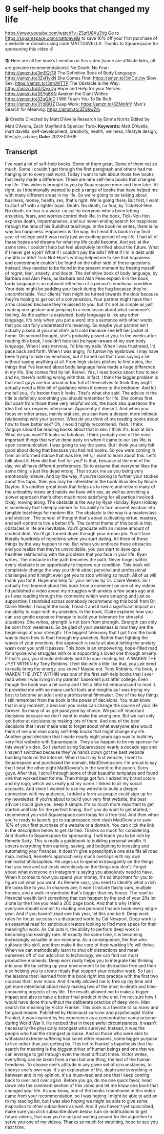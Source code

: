 # 9 self-help books that changed my life
https://www.youtube.com/watch?v=ZSzfU8Xu3Vg
Go to https://squarespace.com/mattdavella to save 10% off your first purchase of a website or domain using code MATTDAVELLA. Thanks to Squarespace for sponsoring this video ✌️

📚 Here are all the books I mention in this video (some are affiliate links, all are genuine recommendations):
No Death, No Fear: https://amzn.to/3mEQtT9
The Definitive Book of Body Language: https://amzn.to/3ZxHykN
She Comes First: https://amzn.to/3mCoUtw
Slow Sex: https://amzn.to/3mxWTTP
The Obstacle is the Way: https://amzn.to/3ZQyxDg
Hope and Help for your Nerves: https://amzn.to/3SYg6KN
Awaken the Giant Within: https://amzn.to/3ZqQAjD
I Will Teach You To Be Rich: https://amzn.to/3YziBUZ
Deep Work: https://amzn.to/3ZNm1nY
Man's Search for Meaning: https://amzn.to/3ZGkwZm

🎬 Credits
Directed by Matt D'Avella
Research by Emma Norris
Edited by Matt D’Avella, Zach Mayfield & Spencer Torok
**Keywords:** Matt D'Avella, matt davella, self-development, creativity, health, wellness, lifestyle design, lifestyle, advice, 
**Date:** 2023-03-09

## Transcript
 I've read a lot of self-help books. Some of them great. Some of them not so much. Some I couldn't get through the first paragraph and others had me hanging on to every last word. Today I want to talk about those few books that really made a difference. These are nine self-help books that changed my life. This video is brought to you by Squarespace more and then later. All right, so I intentionally wanted to pick a range of books that have helped me with many different areas in my life. So we're going to be talking about business, money, health, sex, that's right. We're going there. But first, I want to start off with a lighter topic. Death. No death, no fear, by Tick-Not-Hon. No death, no fear is a wake-up call to everyone who's been letting anxieties, fears, and worries control their life. In the book, Tick-Not-Hon explores death, impermanence, and our never-ending search for happiness through the lens of his Buddhist teachings. In the book he writes, there is no way too happiness. Happiness is the way. So I read this book in my final year of college and it was really just an exciting period of my life. I had all of these hopes and dreams for what my life could become. And yet, at the same time, I couldn't help but feel absolutely terrified about the future. What if I never get a job? What if I couldn't pay the bills? What if I'm in debt until my 40s or 50s? Tick-Not-Hon's writing helped me to see that happiness and contentment couldn't be found on the other side of these questions. Instead, they needed to be found in the present moment by freeing myself of regret, fear, anxiety, and doubt. The definitive book of body language, by Barbara and Alan Peas, as Barbara and Alan Peas explain it in the book, body language is an outward reflection of a person's emotional condition. Your date might be padding your back during the hug because they're uncomfortable. Your clients' feet might be turned towards the door because they're hoping to get out of a conversation. Your partner might have their arms crossed because they're pissed to you, but it's not as simple as just reading one gesture and jumping to a conclusion about what someone's feeling. As the author is explained, body language is like any other language. It's only when you put a word into a sentence with other words that you can fully understand it's meaning. So maybe your partner isn't actually pissed at you and she's just cold because she left her jacket at home. On second thought, she's probably pissed at you. In the weeks after reading this book, I couldn't help but be hyper-aware of my own body language. When I was nervous, I'd bite my nails. When I was frustrated, I'd pace back and forth. When I was angry, I'd furrow my eyebrows. I may have been trying to hide my emotions, but it turned out that I was saying a lot without saying anything at all. From high stakes pitches to first dates, the things that I've learned about body language have made a huge difference in my life. She comes first by Ian Kerner. Yes, I read books about how to sex and no, there's nothing wrong with that. In fact, I think the bigger problem is that most guys are too proud or too full of themselves to think they might actually need a little bit of guidance when it comes to the bedroom. And let me tell you, it's harder than it looks. That's what she said. The advice in the title is definitely something you should remember for life. She comes first. But apart from those three very helpful words, the book also questions the idea that sex requires intercourse. Apparently it doesn't. And when you focus on other areas, mainly oral sex, you can have a deeper, more intimate relationship with your partner. What do you think of me reading books about how to have better sex? Oh, I would highly recommend. Yeah. I think Volguys should be reading books about that in sex. I think it's, look at him. What do you want? It looks so fabulous. I think probably one of the most important things that we've done early on when it came to our sex life, is open communication. I was going to say the same. But I think you only felt good about doing that because you had red books. So you were coming in from an informed stance that was like, let's, I want to learn about this. Let's talk about it. How did that feel for you? Is that, because at the end of the day, we all have different preferences. So to assume that everyone likes the same thing is just like dead wrong. That struck me as you being very emotionally mature. And by the way, if you're looking to further your studies about this topic, then you may be interested in the book Slow Sex by Nicole Dayton. It's another great book that helps us to rewire and relearn many of the unhealthy views and habits we have with sex, as well as providing a slower approach that's often much more satisfying for all parties involved. Okay, moving along. The obstacle is the way by Ryan Holiday. Ryan Holiday is somebody that I deeply admire for his ability to turn ancient wisdom into tangible teachings for modern life. The obstacle is the way is a masterclass and stoicism. The school of thought that's about cultivating virtue, mastery, and self-control to live a better life. The central theme of this book is that obstacles in life are inevitable. You'll graduate with an insane amount of student debt. You'll get turned down through your dream job. You'll face literally hundreds of rejections when you start dating. All three of these things by the way happen to me. But when you embrace these obstacles and you realize that they're unavoidable, you can start to develop a healthier relationship with the problems that you face in your life. Ryan writes, The obstacle in the path becomes the path. Never forget within every obstacle is an opportunity to improve our condition. This book will completely change the way you think about personal and professional challenges and it might even get you to stop whining so much. All of us will thank you for it. Hope and help for your nerves by Dr. Claire Weeks. So I actually first learned about this book from a comment on one of my videos. I'd published a video about my struggles with anxiety a few years ago and as I was reading through the comments which were amazing and just so supportive, I stumbled across somebody recommending this book from Dr. Claire Weeks. I bought the book, I read it and it had a significant impact on my ability to cope with my anxieties. In the book, Claire explores how you can use gentle exposure therapy to build your tolerance for stressful situations. She writes, strength is not born from strength. Strength can only be born from weakness. So be glad of your weakness is now they are the beginnings of your strength. The biggest takeaway that I got from the book was to learn how to float through my anxieties. Rather than fighting the waves of your emotions, this approach is really all about letting the anxiety wash over you until it passes. This book is an empowering, hope-filled read for anyone who struggles with or is supporting a loved one through anxiety. If that's you, you should definitely add it to your reading list. A WAKEN THE JYET WITHIN by Tony Robbins. I feel like with a title like that, you just need to really bring the energy, you know? Maybe not. Tony Robbins. His book, a WAKEN THE JYET WITHIN was one of the first self-help books that I ever read when I was living in my parents' basement just after college. Even though the book was a bit corny and I felt a little bit embarrassed to read it. It provided me with so many useful tools and insights as I was trying my best to become an adult and a professional filmmaker. One of the key things I still remember from the book is the power of decisions. You must know that in any moment, a decision you make can change the course of your life forever. So many of us get paralyzed by choice. We put off important decisions because we don't want to make the wrong one. But we can only get better at decisions by making lots of them. And one of the best decisions that I ever made was to forget about what everyone else would think of me and read corny self-help books that might change my life. Another great decision that I made nearly eight years ago was to build my very first website with Squarespace. They also happen to be my sponsor for this week's video. So I started using Squarespace nearly a decade ago and I haven't switched because they've hands down got the best website building tools on the internet. When I built my first website, I went to Squarespace and purchased the domain, MattDevela.com. I'm proud to say that I beat the other eight MattDevela's in the world to the punch. Sorry guys. After that, I scroll through some of their beautiful templates and found one that worked best for me. Then things got fun. I added my brand colors and my logo, which was really just my name. I linked to all my social accounts. And since I wanted to use my website to build a deeper connection with my audience, I added a form so people could sign up for my newsletter. If you're about to build your very first website, the best advice I could give you, keep it simple. It's so much more important to get started until late for the perfect timing. So if you do want to get started, I recommend you visit Squarespace.com today for a free trial. And then when you're ready to launch, go to squarespace.com slash MattDevela to save 10% of your first purchase of a website or a domain. You can click the link in the description below to get started. Thanks so much for considering. And thanks to Squarespace for sponsoring. I will teach you to be rich by Remete Sady. This is really a guidebook to building personal wealth. It covers everything from earning, saving, and budgeting to investing and automating your finances. It doesn't give a prescriptive one size fits all road map. Instead, Remete's approach very much overlaps with my own minimalist philosophies. He urges us to spend extravagantly on the things that you love and cut costs mercilessly on the things you don't. Forget about what everyone on Instagram is saying you absolutely need to have. When it comes to how you spend your money, it's so important for you to figure out what you want. As Remete says, you need to identify what a rich life looks like to you. In chances are, it won't include flashy cars, multiple houses, and a walk-in wardrobe that's bigger than my house. The road to financial wealth isn't something that can happen by the end of your 20s let alone by the time you read a 200 page book. And that's why I think everyone should commit to reading one personal finance book every single year. And if you haven't read one this year, let this one be it. Deep work rules for focus success in a distracted world by Cal Newport. Deep work is an essential read for ambitious creators looking to find more space for their meaningful work. As Cal puts it, the ability to perform deep work is becoming increasingly rare. At exactly the same time, it is becoming increasingly valuable in our economy. As a consequence, the few who cultivate this skill, and then make it the core of their working life will thrive. When we can methodically learn to shut off distractions and mean ourselves off of our addiction to technology, we can find our most productive moments. Deep work really helps you to integrate this thinking into your life by setting up your environment to be distraction free and then also helping you to create rituals that support your creative work. So I put the lessons that I learned from this book right into practice with the first two courses that I ever made. And it really allowed me to free up my time and get more intentional about really making two of the most in-depth and time-consuming projects of my life. The results allowed me to make a bigger impact and also to have a better final product in the end. I'm not sure how I would have done this without the deliberate practice of deep work. Man search for meaning by Victor Frankel. This book is a favorite to so many and for good reason. Published by Holocaust survivor and psychologist Victor Frankel, it was inspired by his experience as a concentration camp prisoner during World War II. He noticed that in these awful circumstances, it wasn't necessarily the physically strongest who survived. Instead, it was the people who had the strongest purpose. And so those who were able to withstand extreme suffering had some other reasons, some bigger purpose to live rather than just getting by. This led to Frankel's hypothesis that the search for meaning is the biggest driver of human beings and one that we can leverage to get through even the most difficult times. Victor writes, everything can be taken from a man but one thing, the last of the human freedoms. To choose one's attitude in any given set of circumstances, to choose one's own way. It's an exploration of life, death and everything in between and in my opinion, it's a must-read and one that I keep coming back to over and over again. Before you go, do me one quick favor, head down into the comment section of this video and let me know one book that changed your life. As you know, one of the books I mentioned in this video came from your recommendation, so I was hoping I might be able to add on to my reading list, but I was also hoping we might be able to give some inspiration to other subscribers as well. And if you haven't yet subscribed, make sure you click subscribe down below, turn on notifications to get future videos, that way you're not just waiting around for the algorithm to serve you one of my videos. Thanks so much for watching, hope to see you next time.
